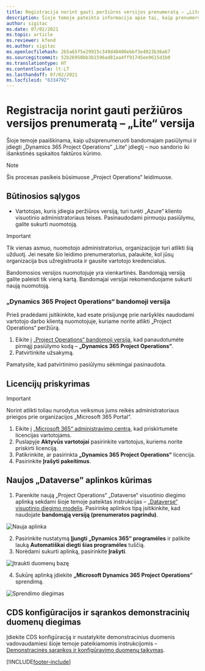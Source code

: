 ```yaml
---
title: Registracija norint gauti peržiūros versijos prenumeratą – „Lite“ versija
description: Šioje temoje pateikta informacija apie tai, kaip prenumeruoti ir diegti „Project Operations Lite“ visuotinį diegimą – sandoris į išankstinės sąskaitos faktūros formą.
author: sigitac
ms.date: 07/02/2021
ms.topic: article
ms.reviewer: kfend
ms.author: sigitac
ms.openlocfilehash: 2b5a65f5e29915c349d40400ebbf3e4923b36a67
ms.sourcegitcommit: 52b26950bb3b1596ad81aa4ff91745ee9615d1b0
ms.translationtype: HT
ms.contentlocale: lt-LT
ms.lasthandoff: 07/02/2021
ms.locfileid: "6334792"
---
```

# <a name="sign-up-for-a-preview-subscription---lite"></a>Registracija norint gauti peržiūros versijos prenumeratą – „Lite“ versija 

Šioje temoje paaiškinama, kaip užsiprenumeruoti bandomajam pasiūlymui ir įdiegti „Dynamics 365 Project Operations“ „Lite“ įdiegtį – nuo sandorio iki išankstinės sąskaitos faktūros kūrimo.

> [!NOTE]
> Šis procesas pasikeis būsimuose „Project Operations“ leidimuose.

## <a name="prerequisites"></a>Būtinosios sąlygos
- Vartotojas, kuris įdiegia peržiūros versiją, turi turėti „Azure“ kliento visuotinio administratoriaus teises. Pasinaudodami pirmuoju pasiūlymu, galite sukurti nuomotoją.

> [!IMPORTANT]
> Tik vienas asmuo, nuomotojo administratorius, organizacijoje turi atlikti šią užduotį. Jei nesate šio leidimo prenumeratorius, palaukite, kol jūsų organizacija bus užregistruota ir gausite vartotojo kredencialus.
> 
> Bandomosios versijos nuomotojuje yra vienkartinės. Bandomąją versiją galite paleisti tik vieną kartą. Bandomajai versijai rekomenduojame sukurti naują nuomotoją.

### <a name="dynamics-365-project-operations-trial"></a>„Dynamics 365 Project Operations“ bandomoji versija 

Prieš pradėdami įsitikinkite, kad esate prisijungę prie naršyklės naudodami vartotojo darbo klientą nuomotojuje, kuriame norite atlikti „Project Operations“ peržiūrą.

1. Eikite į [„Project Operations“ bandomoji versija](https://aka.ms/try-po), kad panaudotumėte pirmąjį pasiūlymo kodą – **„Dynamics 365 Project Operations“**.
2. Patvirtinkite užsakymą.

  Pamatysite, kad patvirtinimo pasiūlymu sėkmingai pasinaudota.

## <a name="assign-licenses"></a>Licencijų priskyrimas

> [!IMPORTANT]
> Norint atlikti toliau nurodytus veiksmus jums reikės administratoriaus prieigos prie organizacijos „Microsoft 365 Portal“.


1. Eikite į [„Microsoft 365“ administravimo centrą](https://portal.office.com/), kad priskirtumėte licencijas vartotojams.
2. Puslapyje **Aktyvūs vartotojai** pasirinkite vartotojus, kuriems norite priskirti licenciją.
3. Patikrinkite, ar pasirinkta **„Dynamics 365 Project Operations“** licencija. 
4. Pasirinkite **Įrašyti pakeitimus**.

## <a name="create-a-new-dataverse-environment"></a>Naujos „Dataverse” aplinkos kūrimas

1. Parenkite naują „Project Operations“ „Dataverse“ visuotinio diegimo aplinką sekdami šioje temoje pateiktas instrukcijas – [„Dataverse“ visuotinio diegimo modelis](lite-deployment.md). Pasirinkę aplinkos tipą įsitikinkite, kad naudojate **bandomąją versiją (prenumeratos pagrindu)**.

  ![Nauja aplinka](./media/19CreateEnvironment.png)

2. Pasirinkite nustatymą **Įjungti „Dynamics 365“ programėles** ir palikite lauką **Automatiškai diegti šias programėles** tuščią.  
3. Norėdami sukurti aplinką, pasirinkite **Įrašyti**.

  ![Įtraukti duomenų bazę](./media/20CreateEnvironment1.png)

4. Sukūrę aplinką įdiekite **„Microsoft Dynamics 365 Project Operations“** sprendimą. 

![Sprendimo diegimas](./media/21InstallSolution.png)

## <a name="install-a-cds-configuration-and-setup-demo-data"></a>CDS konfigūracijos ir sąrankos demonstracinių duomenų diegimas

Įdiekite CDS konfigūraciją ir nustatykite demonstracinius duomenis vadovaudamiesi šioje temoje pateikiamomis instrukcijomis – [Demonstracinės sąrankos ir konfigūravimo duomenų taikymas](lite-apply-demo-setup-config-data.md).


[!INCLUDE[footer-include](../includes/footer-banner.md)]
